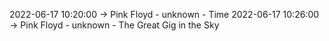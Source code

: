 2022-06-17 10:20:00 -> Pink Floyd - unknown - Time
2022-06-17 10:26:00 -> Pink Floyd - unknown - The Great Gig in the Sky

